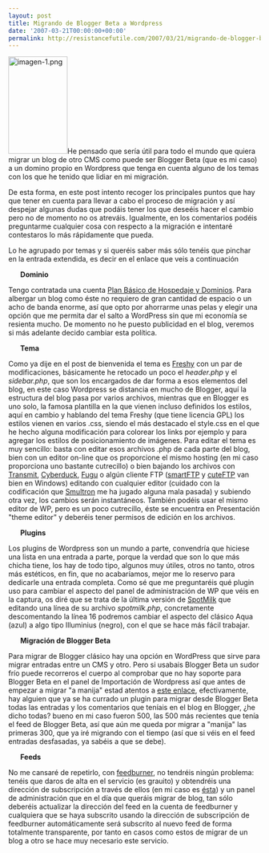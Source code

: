 ```yaml
---
layout: post
title: Migrando de Blogger Beta a Wordpress
date: '2007-03-21T00:00:00+00:00'
permalink: http://resistancefutile.com/2007/03/21/migrando-de-blogger-beta-a-wordpress/
---
```

<img src="http://resistancefutile.com/wp-content/imagen-1.png" width="118" height="194" alt="imagen-1.png" class="izquierda_borde" />He pensado que sería útil para todo el mundo que quiera migrar un blog de otro CMS como puede ser Blogger Beta (que es mi caso) a un domino propio en Wordpress que tenga en cuenta alguno de los temas con los que he tenido que lidiar en mi migración. 

De esta forma, en este post intento recoger los principales puntos que hay que tener en cuenta para llevar a cabo el proceso de migración y así despejar algunas dudas que podáis tener los que deseéis hacer el cambio pero no de momento no os atreváis. Igualmente, en los comentarios podéis preguntarme cualquier cosa con respecto a la migración e intentaré contestaros lo más rápidamente que pueda.

Lo he agrupado por temas y si queréis saber más sólo tenéis que pinchar en la entrada extendida, es decir en el enlace que veis a continuación<!--more--><ul><strong>Dominio</strong></ul>Tengo contratada una cuenta <a href="http://www.hospedajeydominios.com/mambo/alojamiento_web.html">Plan Básico de Hospedaje y Dominios</a>. Para albergar un blog como éste no requiero de gran cantidad de espacio o un acho de banda enorme, así que opto por ahorrarme unas pelas y elegir una opción que me permita dar el salto a WordPress sin que mi economía se resienta mucho. De momento no he puesto publicidad en el blog, veremos si más adelante decido cambiar esta política.
<ul><strong>Tema</strong></ul>Como ya dije en el post de bienvenida el tema es <a href="http://www.jide.fr/english/downloads/template-freshy-wordpress/">Freshy</a> con un par de modificaciones, básicamente he retocado un poco el <em>header.php</em> y el <em>sidebar.php</em>, que son los encargados de dar forma a esos elementos del blog, en este caso Wordpress se distancia en mucho de Blogger, aquí la estructura del blog pasa por varios archivos, mientras que en Blogger es uno solo, la famosa plantilla en la que vienen incluso definidos los estilos, aquí en cambio y hablando del tema Freshy (que tiene licencia GPL) los estilos vienen en varios .css, siendo el más destacado el style.css en el que he hecho alguna modificación para colorear los links por ejemplo y para agregar los estilos de posicionamiento de imágenes.
Para editar el tema es muy sencillo: basta con editar esos archivos .php de cada parte del blog, bien con un editor on-line que os proporcione el mismo hosting (en mi caso proporciona uno bastante cutrecillo) o bien bajando los archivos con <a href="http://www.panic.com/transmit/">Transmit</a>, <a href="http://cyberduck.ch/">Cyberduck</a>, <a href="http://www.unbf.ca/its/students/owncomp/fuguftp.htm">Fugu</a> o algún cliente FTP (<a href="http://www.smartftp.com/">smartFTP</a> y <a href="http://www.cuteftp.com/cuteftp/">cuteFTP</a> van bien en Windows)  editando con cualquier editor (cuidado con la codificación que <a href="http://smultron.sourceforge.net/">Smultron</a> me ha jugado alguna mala pasada) y subiendo otra vez, los cambios serán instantáneos. También podéis usar el mismo editor de WP, pero es un poco cutrecillo, éste se encuentra en Presentación "theme editor" y deberéis tener permisos de edición en los archivos.
<ul><strong>Plugins</strong></ul>Los plugins de Wordpress son un mundo a parte, convendría que hiciese una lista en una entrada a parte, porque la verdad que son lo que más chicha tiene, los hay de todo tipo, algunos muy útiles, otros no tanto, otros más estéticos, en fin, que no acabaríamos, mejor me lo reservo para dedicarle una entrada completa. Como sé que me preguntaréis qué plugin uso para cambiar el aspecto del panel de administración de WP que véis en la captura, os diré que se trata de la última versión de <a href="http://www.ceprix.net/archives/spotmilk-admin-theme-for-wordpress/">SpotMilk</a> que editando una línea de su archivo <em>spotmilk.php</em>, concretamente descomentando la línea 16 podremos cambiar el aspecto del clásico Aqua (azul) a algo tipo Illuminius (negro), con el que se hace más fácil trabajar.
<ul><strong>Migración de Blogger Beta</strong></ul> Para migrar de Blogger clásico hay una opción en WordPress que sirve para migrar entradas entre un CMS y otro. Pero si usabais Blogger Beta un sudor frío puede recorreros el cuerpo al comprobar que no hay soporte para Blogger Beta en el panel de Importación de Wordpress así que antes de empezar a migrar "a manija" estad atentos a <a href="http://www.romantika.name/v2/2007/01/31/import-new-blogger-to-wordpress/">este enlace</a>, efectivamente, hay alguien que ya se ha currado un plugin para migrar desde Blogger Beta todas las entradas y los comentarios que teníais en el blog en Blogger, ¿he dicho todas? bueno en mi caso fueron 500, las 500 más recientes que tenía el feed de Blogger Beta, así que aún me queda por migrar a "manija" las primeras 300, que ya iré migrando con el tiempo (así que si véis en el feed entradas desfasadas, ya sabéis a que se debe).
<ul><strong>Feeds</strong></ul>No me cansaré de repetirlo, con <a href="http://www.feedburner.com/fb/a/home">feedburner</a>, no tendréis ningún problema: tenéis que daros de alta en el servicio (es grauito) y obtendréis una dirección de subscripción a través de ellos (en mi caso es <a href="http://feeds.feedburner.com/resistance/is/futile">ésta</a>) y  un panel de administración que en el día que queráis migrar de blog, tan sólo deberéis actualizar la dirección del feed en la cuenta de feedburner y cualquiera que se haya subscrito usando la dirección de subscripción de feedburner automáticamente será subscrito al nuevo feed de forma totalmente transparente, por tanto en casos como estos de migrar de un blog a otro se hace muy necesario este servicio.





